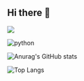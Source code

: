## Hi there 👋

<img src="https://capsule-render.vercel.app/api?type=waving&&color=BDBDC8&height=150&section=header" />

![python](https://img.shields.io/badge/python-3670A0?style=for-the-badge&logo=python&logoColor=ffdd54&logoColor=white)

![Anurag's GitHub stats](https://github-readme-stats.vercel.app/api?username=mun-gio&hide=contribs,prs&show_icons=true&theme=graywhite)

![Top Langs](https://github-readme-stats.vercel.app/api/top-langs/?username=mun-gio&layout=compact)
